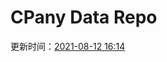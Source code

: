 # CPany Data Repo

<!-- START_SECTION: update_time -->
更新时间：[2021-08-12 16:14](https://www.timeanddate.com/worldclock/fixedtime.html?msg=Fetch+data&iso=20210812T161443&p1=237)
<!-- END_SECTION: update_time -->
